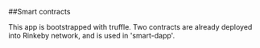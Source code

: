 ##Smart contracts

This app is bootstrapped with truffle. Two contracts are already deployed into Rinkeby network, and is used in 'smart-dapp'.

